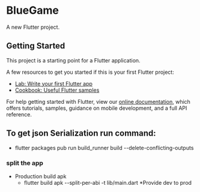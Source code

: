 # BlueGame

A new Flutter project.

## Getting Started

This project is a starting point for a Flutter application.

A few resources to get you started if this is your first Flutter project:

- [Lab: Write your first Flutter app](https://flutter.dev/docs/get-started/codelab)
- [Cookbook: Useful Flutter samples](https://flutter.dev/docs/cookbook)

For help getting started with Flutter, view our
[online documentation](https://flutter.dev/docs), which offers tutorials,
samples, guidance on mobile development, and a full API reference.

## To get json Serialization run command:
  - flutter packages pub run build_runner build --delete-conflicting-outputs

### split the app
  - Production  build apk
    - flutter build apk --split-per-abi -t lib/main.dart *Provide dev to prod